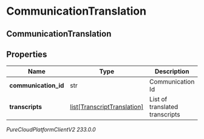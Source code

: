 # CommunicationTranslation

## CommunicationTranslation

## Properties

|Name | Type | Description | Notes|
|------------ | ------------- | ------------- | -------------|
| **communication_id** | str | Communication Id | |
| **transcripts** | [list[TranscriptTranslation]](TranscriptTranslation) | List of translated transcripts | |



_PureCloudPlatformClientV2 233.0.0_

